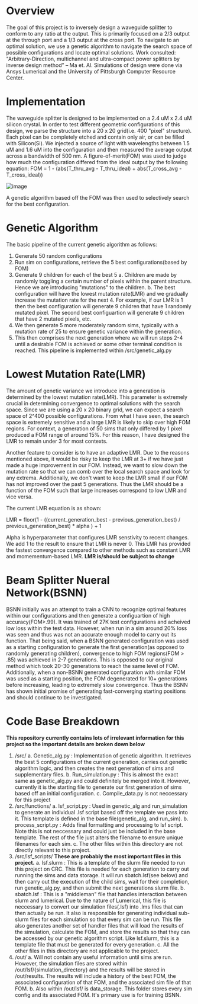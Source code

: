 # Overview
The goal of this project is to inversely design a waveguide splitter to conform to any ratio at the output. This is primarily focused on a 2/3 output at the through port and a 1/3 output at the cross port. To navigate to an optimal solution, we use a genetic algorithm to navigate the search space of possible configurations and locate optimal solutions. Work consulted: "Arbitrary-Direction, multichannel and ultra-compact power splitters by inverse design method” – Ma et. Al. Simulations of design were done via Ansys Lumerical and the University of Pittsburgh Computer Resource Center. 

# Implementation
The waveguide splitter is designed to be implemented on a 2.4 uM x 2.4 uM silicon crystal. In order to test different geometric configurations of this design, we parse the structure into a 20 x 20 grid(i.e. 400 "pixel" structure). Each pixel can be completely etched and contain only air, or can be filled with Silicon(Si). We injected a source of light with wavelengths between 1.5 uM and 1.6 uM into the configuration and then measured the average output across a bandwidth of 500 nm. A figure-of-merit(FOM) was used to judge how much the configuration differed from the ideal output by the following equation: 
FOM = 1 - (abs(T_thru_avg - T_thru_ideal) + abs(T_cross_avg - T_cross_ideal))

![image](https://github.com/user-attachments/assets/bc733dd6-7166-4dd8-9721-12d38ff252da)


A genetic algorithm based off the FOM was then used to selectively search for the best configuration.

# Genetic Algorithm
The basic pipeline of the current genetic algorithm as follows:
  1. Generate 50 random configurations
  2. Run sim on configurations, retrieve the 5 best configurations(based by FOM)
  3. Generate 9 children for each of the best 5
     a. Children are made by randomly toggling a certain number of pixels within the parent structure. Hence we are introducing "mutations" to the children.
     b. The best configuration will have the lowest mutation rate(LMR) and we gradually increase the mutation rate for the next 4. For example, if our LMR is 1
     then the best configuration will generate 9 children that have 1 randomly mutated pixel. The second best configuartion will generate 9 children that have 2
     mutated pixels, etc.
  4. We then generate 5 more moderately random sims, typically with a mutation rate of 25 to ensure genetic variance within the generation.
  5. This then comprises the next generation where we will run steps 2-4 until a desirable FOM is achieved or some other terminal condition is reached.
This pipeline is implemented within /src/genetic_alg.py

# Lowest Mutation Rate(LMR)
The amount of genetic variance we introduce into a generation is determined by the lowest mutation rate(LMR). This parameter is extremely crucial in determining convergence to optimal solutions with the search space. Since we are using a 20 x 20 binary grid, we can expect a search space of 2^400 possible configurations. From what I have seen, the search space is extremely sensitive and a large LMR is likely to skip over high FOM regions. For context, a generation of 50 sims that only differed by 1 pixel produced a FOM range of around 15%. For this reason, I have designed the LMR to remain under 3 for most contexts.

Another feature to consider is to have an adaptive LMR. Due to the reasons mentioned above, it would be risky to keep the LMR at 3+ if we have just made a huge improvement in our FOM. Instead, we want to slow down the mutation rate so that we can comb over the local search space and look for any extrema. Additionally, we don't want to keep the LMR small if our FOM has not improved over the past 5 generations. Thus the LMR should be a function of the FOM such that large increases correspond to low LMR and vice versa. 

The current LMR equation is as shown:

LMR = floor(1 - ((current_generation_best - previous_generation_best) / previous_generation_best) * alpha ) + 1

Alpha is hyperparameter that configures LMR senstivity to recent changes. We add 1 to the result to ensure that LMR is never 0. 
This LMR has provided the fastest convergence compared to other methods such as constant LMR and momementum-based LMR. 
**LMR is/should be subject to change**

# Beam Splitter Nueral Network(BSNN)
BSNN initially was an attempt to train a CNN to recognize optimal features within our configurations and then generate a configuartion of high accuracy(FOM>.99). It was trained of 27K test configurations and acheived low loss within the test data. However, when run in a sim around 20% loss was seen and thus was not an accurate enough model to carry out its function. 
That being said, when a BSNN generated configuration was used as a starting configuration to generate the first generation(as opposed to randomly generating children), convergence to high FOM regions(FOM > .85) was achieved in 2-7 generations. This is opposed to our original method which took 20-30 generations to reach the same level of FOM. Additionally, when a non-BSNN generated configuration with similar FOM was used as a starting position, the FOM degenerated for 10+ generations before increasing, leading to extremely slow convergence. 
Thus the BSNN has shown initial promise of generating fast-converging starting positions and should continue to be investigated.

# Code Base Breakdown
**This repository currently contains lots of irrelevant information for this project so the important details are broken down below**
1. /src/
   a. Genetic_alg.py : Implementation of genetic algorithm. It retrieves the best 5 configurations of the current generation, carries out genetic algorithm logic, and then creates the next generation of sims and supplementary files.
   b. Run_simulation.py : This is almost the exact same as genetic_alg.py and could definitely be merged into it. However, currently it is the starting file to generate our first generation of sims based off an initial configuration.
   c. Compile_data.py is not neccessary for this project
2. /src/functions/
   a. lsf_script.py : Used in genetic_alg and run_simulation to generate an individual .lsf script based off the template we pass into it. This template is defined in the base file(genetic_alg, and run_sim).
   b. process_script.py : Adds final formatting and processing to lsf script. Note this is not neccessary and could just be included in the base template. The rest of the file just alters the filename to ensure unique filenames for each sim.
   c. The other files within this directory are not directly relevant to this project.
3. /src/lsf_scripts/ **These are probably the most important files in this project.**
   a. lsf.slurm : This is a template of the slurm file needed to run this project on CRC. This file is needed for each generation to carry out running the sims and data storage. It will run sbatch.lsf(see below) and then carry out the execution of the child sims, wait for their completion, run genetic_alg.py, and then submit the next generations slurm file. 
   b. sbatch.lsf : This is a "middleman" file that handles interaction between slurm and lumerical. Due to the nature of Lumerical, this file is neccessary to convert our simulation files(.lsf) into .lms files that can then actually be run. It also is responsible for generating individual sub-slurm files for each simulation so that every sim can be run. This file also generates another set of handler files that will load the results of the simulation, calculate the FOM, and store the results so that they can be accessed by our genetic algorithm script. Like lsf.slurm, this is a template file that must be generated for every generation. 
   c. All the other files in this directory are not applicable to the project.
4. /out/
   a. Will not contain any useful information until sims are run. However, the simulation files are stored within /out/lsf/{simulation_directory} and the results will be stored in /out/results. The results will include a history of the best FOM, the associated configuration of that FOM, and the associated sim file of that FOM.
   b. Also within /out/lsf/ is data_storage. This folder stores every sim config and its associated FOM. It's primary use is for training BSNN.

   

